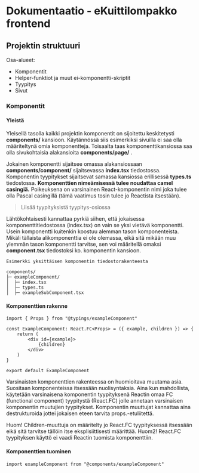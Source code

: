 # Dokumentaatio - eKuittilompakko frontend
## Projektin struktuuri
Osa-alueet:
  - Komponentit
  - Helper-funktiot ja muut ei-komponentti-skriptit
  - Tyypitys
  - Sivut

### Komponentit
#### Yleistä
Yleisellä tasolla kaikki projektin komponentit on sijoitettu keskitetysti **components/** kansioon. Käytännössä siis esimerkiksi sivuilla ei saa olla määriteltynä omia komponentteja. Toisaalta taas komponenttikansiossa saa olla sivukohtaisia alakansioita **components/page/** .

Jokainen komponentti sijaitsee omassa alakansiossaan **components/component/** sijaitsevassa **index.tsx** tiedostossa. Komponentin tyypitykset sijaitsevat samassa kansiossa erillisessä **types.ts** tiedostossa. **Komponenttien nimeämisessä tulee noudattaa camel casingiä.** Poikeuksena on varsinainen React-komponentin nimi joka tulee olla Pascal casingillä (tämä vaatimus tosin tulee jo Reactista itsestään).
> Liisää tyypityksistä tyypitys-osiossa

Lähtökohtaisesti kannattaa pyrkiä siihen, että jokaisessa komponenttitiedostossa (index.tsx) on vain se yksi vietävä komponentti. Usein komponentti kuitenkin koostuu alemman tason komponenteista. Mikäli tällaista alikomponenttia ei ole olemassa, eikä sitä mikään muu ylemmän tason komponentti tarvitse, sen voi määritellä omaksi **component.tsx** tiedostoksi ko. komponentin kansioon.

```
Esimerkki yksittäisen komponentin tiedostorakenteesta

components/
├─ exampleComponent/
│  ├─ index.tsx
│  ├─ types.ts
│  ├─ exampleSubComponent.tsx
```

#### Komponenttien rakenne
```tsx
import { Props } from "@typings/exampleComponent"

const ExampleComponent: React.FC<Props> = ({ example, children }) => {
    return (
        <div id={example}>
            {children}
        </div>
    )
}

export default ExampleComponent
```
Varsinaisten komponenttien rakenteessa on huomioitava muutama asia. Suositaan komponenteissa itsessään nuolisyntaksia. Aina kun mahdollista, käytetään varsinaisena komponentin tyypityksenä Reactin omaa FC (functional component) tyypitystä (React.FC<T>) jolle annetaan varsinaisen komponentin muutujien tyypitykset. Komponentin muuttujat kannattaa aina destrukturoida jottei jokaisen eteen tarvita props.-etuliitettä. 

Huom! Children-muuttuja on määritelty jo React.FC tyypityksessä itsessään eikä sitä tarvitse tällöin itse eksplisiittisesti määrittää. 
Huom2! React.FC tyypityksen käyttö ei vaadi Reactin tuomista komponenttiin.

#### Komponenttien tuominen
```tsx
import exampleComponent from "@components/exampleComponent"
```
